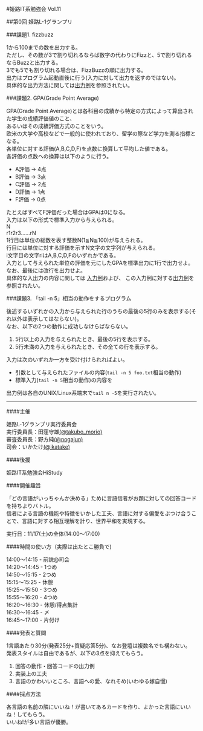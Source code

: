 #姫路IT系勉強会 Vol.11

##第0回 姫路L-1グランプリ



###課題1. fizzbuzz

1から100までの数を出力する。  
ただし、その数が3で割り切れるならば数字の代わりにFizzと、5で割り切れるならBuzzと出力する。  
3でも5でも割り切れる場合は、FizzBuzzの順に出力する。  
出力はプログラム起動直後に行う(入力に対して出力を返すのではない)。  
具体的な出力方法に関しては[出力例](https://github.com/ikatake/himejiL-1GP/blob/master/sample/fizzbuzz/out.txt)を参照されたい。

###課題2. GPA(Grade Point Average)

GPA(Grade Point Average)とは各科目の成績から特定の方式によって算出された学生の成績評価値のこと、  
あるいはその成績評価方式のことをいう。  
欧米の大学や高校などで一般的に使われており、留学の際など学力を測る指標となる。  
各単位に対する評価(A,B,C,D,F)を点数に換算して平均した値である。  
各評価の点数への換算は以下のように行う。  
    
* A評価 -> 4点
* B評価 -> 3点
* C評価 -> 2点
* D評価 -> 1点
* F評価 -> 0点

たとえばすべてF評価だった場合はGPAは0になる。  
入力は以下の形式で標準入力から与えられる。  
N  
r1r2r3......rN  
1行目は単位の総数を表す整数N(1≦N≦100)が与えられる。  
行目には単位に対する評価を示すN文字の文字列が与えられる。  
i文字目の文字riはA,B,C,D,Fのいずれかである。  
入力として与えられた単位の評価を元にしたGPAを標準出力に1行で出力せよ。  
なお、最後には改行を出力せよ。  
具体的な入出力の内容に関しては
[入力例](https://github.com/ikatake/himejiL-1GP/blob/master/sample/gpa/in.txt)および、
この入力例に対する[出力例](https://github.com/ikatake/himejiL-1GP/blob/master/sample/gpa/out.txt)を参照されたい。

###課題3. 「tail -n 5」相当の動作をするプログラム

後述するいずれかの入力から与えられた行のうちの最後の5行のみを表示する(それ以外は表示してはならない)。  
なお、以下の2つの動作に成功しなけらばならない。  

1.  5行以上の入力を与えられたとき、最後の5行を表示する。
2.  5行未満の入力を与えられたとき、その全ての行を表示する。
	
入力は次のいずれか一方を受け付けられればよい。

* 引数として与えられたファイルの内容(`tail -n 5 foo.txt`相当の動作)
* 標準入力(`tail -n 5`相当の動作)の内容を 

出力例は各自のUNIX/Linux系端末で`tail n -5`を実行されたい。


---------------------
####主催

姫路L-1グランプリ実行委員会  
実行委員長：田窪守雄[(@takubo_morio)](https://twitter.com/takubo_morio)  
審査委員長：野方純[(@nogajun)](https://twitter.com/nogajun)  
司会：いかたけ[(@ikatake)](https://twitter.com/ikatake)  

####後援

姫路IT系勉強会HiStudy

####開催趣旨

「どの言語がいっちゃんか決める」ために言語信者がお題に対しての回答コードを持ちよりバトル。  
信者による言語の機能や特徴をいかした工夫、言語に対する偏愛をぶつけ合うことで、言語に対する相互理解を計り、世界平和を実現する。

実行日：11/17(土)の全体(14:00～17:00)

####時間の使い方（実際は出たとこ勝負で)

14:00～14:15 - 前説@司会  
14:20～14:45 - 1つめ  
14:50～15:15 - 2つめ  
15:15～15:25 - 休憩  
15:25～15:50 - 3つめ  
15:55～16:20 - 4つめ  
16:20～16:30 - 休憩/得点集計  
16:30～16:45 - 〆  
16:45～17:00 - 片付け

####発表と質問

1言語あたり30分(発表25分+質疑応答5分)、なお登壇は複数名でも構わない。  
発表スタイルは自由であるが、以下の3点を抑えてもらう。  

1. 回答の動作・回答コードの出力例
2. 実装上の工夫
3. 言語のかわいいところ、言語への愛、なれそめ(いわゆる嫁自慢)

####採点方法

各言語の名前の隣にいいね！が書いてあるカードを作り、よかった言語にいいね！してもらう。  
いいね!が多い言語が優勝。

